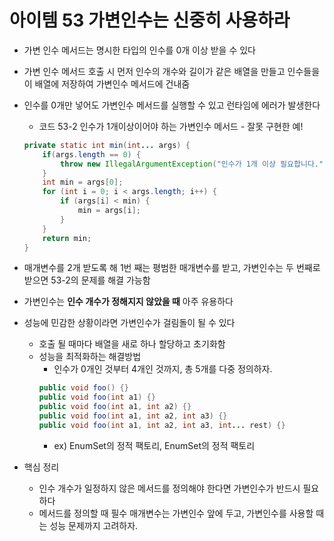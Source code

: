 # 아이템 53 가변인수는 신중히 사용하라
- 가변 인수 메서드는 명시한 타입의 인수를 0개 이상 받을 수 있다
- 가변 인수 메서드 호출 시 먼저 인수의 개수와 길이가 같은 배열을 만들고 인수들을 이 배열에 저장하여 가변인수 메서드에 건내줌
- 인수를 0개만 넣어도 가변인수 메서드를 실행할 수 있고 런타임에 에러가 발생한다
    - 코드 53-2 인수가 1개이상이어야 하는 가변인수 메서드 - 잘못 구현한 예!
    ```java
    private static int min(int... args) {
        if(args.length == 0) {
            throw new IllegalArgumentException("인수가 1개 이상 필요합니다.");
        }
        int min = args[0];
        for (int i = 0; i < args.length; i++) {
            if (args[i] < min) {
                min = args[i];
            }
        }
        return min;
    }
    ```
- 매개변수를 2개 받도록 해 1번 째는 평범한 매개변수를 받고, 가변인수는 두 번째로 받으면 53-2의 문제를 해결 가능함
- 가변인수는 **인수 개수가 정해지지 않았을 때** 아주 유용하다
- 성능에 민감한 상황이라면 가변인수가 걸림돌이 될 수 있다
    - 호출 될 때마다 배열을 새로 하나 할당하고 초기화함
    - 성능을 최적화하는 해결방법
        - 인수가 0개인 것부터 4개인 것까지, 총 5개를 다중 정의하자.
        ```java
        public void foo() {}
        public void foo(int a1) {}
        public void foo(int a1, int a2) {}
        public void foo(int a1, int a2, int a3) {}
        public void foo(int a1, int a2, int a3, int... rest) {}
        ```
        - ex) EnumSet의 정적 팩토리, EnumSet의 정적 팩토리
        
- 핵심 정리
    - 인수 개수가 일정하지 않은 메서드를 정의해야 한다면 가변인수가 반드시 필요하다
    - 메서드를 정의할 때 필수 매개변수는 가변인수 앞에 두고, 가변인수를 사용할 때는 성능 문제까지 고려하자.
                